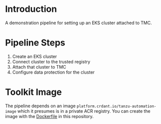# Introduction 

A demonstration pipeline for setting up an EKS cluster attached to TMC.

# Pipeline Steps

1. Create an EKS cluster
2. Connect cluster to the trusted registry
3. Attach that cluster to TMC
4. Configure data protection for the cluster

# Toolkit Image

The pipeline depends on an image `platform.crdant.io/tanzu-automation-image` which
it presumes is in a private ACR registry. You can create the image with the 
[Dockerfile](./Dockerfile) in this repository.